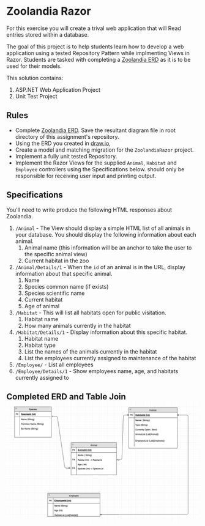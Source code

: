 # Zoolandia Razor

For this exercise you will create a trival web application that will Read entries stored within a database.

The goal of this project is to help students learn how to develop a web application using a tested Repository Pattern while implmenting Views in Razor. Students are tasked with completing a [Zoolandia ERD](./DBS_ZOOLANDIA_ERD.md) as it is to be used for their models.

This solution contains:
1. ASP.NET Web Application Project
2. Unit Test Project


## Rules

- Complete [Zoolandia ERD](./DBS_ZOOLANDIA_ERD.md). Save the resultant diagram file in root directory of this assignment's repository.
- Using the ERD you created in [draw.io](https://www.draw.io/),
- Create a model and matching migration for the `ZoolandiaRazor` project.
- Implement a fully unit tested Repository.
- Implement the Razor Views for the supplied `Animal`, `Habitat` and `Employee` controllers using the Specifications below.
should only be responsible for receiving user input and printing output.


## Specifications

You'll need to write produce the following HTML responses about Zoolandia.

1. `/Animal` - The View should display a simple HTML list of all animals in your database. You should display the following information about each animal.
    1. Animal name (this information will be an anchor to take the user to the specific animal view)
    1. Current habitat in the zoo
1. `/Animal/Details/1` - When the `id` of an animal is in the URL, display information about that specific animal.
    1. Name
    1. Species common name (if exists)
    1. Species scientific name
    1. Current habitat
    1. Age of animal
1. `/Habitat` - This will list all habitats open for public visitation.
    1. Habitat name
    1. How many animals currently in the habitat
1. `/Habitat/Details/1` - Display information about this specific habitat.
    1. Habitat name
    1. Habitat type
    1. List the names of the animals currently in the habitat
    1. List the employees currently assigned to maintenance of the habitat
1. `/Employee/` - List all employees
1. `/Employee/Details/1` - Show employees name, age, and habitats currently assigned to

## Completed ERD and Table Join ![Screenshot](/ERD/ZoolandiaRazorErd.png)